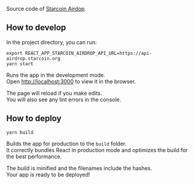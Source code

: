 
Source code of  [Starcoin Airdop](https://airdrop.starcoin.org).

## How to develop

In the project directory, you can run:

```
export REACT_APP_STARCOIN_AIRDROP_API_URL=https://api-airdrop.starcoin.org
yarn start
```

Runs the app in the development mode.\
Open [http://localhost:3000](http://localhost:3000) to view it in the browser.

The page will reload if you make edits.\
You will also see any lint errors in the console.

## How to deploy

```
yarn build
```

Builds the app for production to the `build` folder.\
It correctly bundles React in production mode and optimizes the build for the best performance.

The build is minified and the filenames include the hashes.\
Your app is ready to be deployed!
 